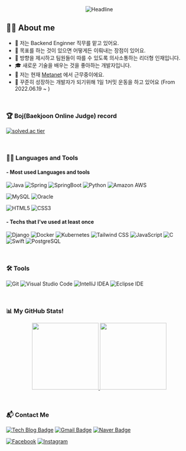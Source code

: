  
<!-- ![header](https://capsule-render.vercel.app/api?type=waving&color=gradient&customColorList=0,2,2,5,13&height=300&section=header&text=Hello%20World&fontSize=90) -->
<div align=center>
        <img src="https://readme-typing-svg.herokuapp.com?color=%236FDA44&size=32&center=true&vCenter=true&width=600&height=50&lines=Hi+there+I'm+Scott+Lee+%F0%9F%91%8B;Back-End+Engineer;Full-Stack+Developer;" alt="Headline" />
</div>

## :sassy_man:  About me
- 🌱 저는 Backend Enginner 직무를 맡고 있어요.
- 🎯 목표를 하는 것이 있으면 어떻게든 이뤄내는 장점이 있어요.
- 👯 방향을 제시하고 팀원들이 따를 수 있도록 의사소통하는 리더형 인재입니다.
- 🎓 새로운 기술을 배우는 것을 좋아하는 개발자입니다.
- 🔭 저는 현재 <a href="http://www.metanet.co.kr/">Metanet</a> 에서 근무중이에요.
- 📝 꾸준히 성장하는 개발자가 되기위해 1일 1커밋 운동을 하고 있어요 (From 2022.06.19 ~ )

<Br>

### 🏆 Boj(Baekjoon Online Judge) record
[![solved.ac tier](http://mazassumnida.wtf/api/generate_badge?boj=chelsea12345)](https://solved.ac/chelsea12345)

<Br>
 
### 👨‍💻 Languages and Tools
#### - Most used Languages and tools
![Java](https://img.shields.io/badge/Java-EEEEEE?style=for-the-badge&logo=java&logoColor=FF0000)
![Spring](https://img.shields.io/badge/Spring-6DB33F.svg?&style=for-the-badge&logo=Spring&logoColor=white)
![SpringBoot](https://img.shields.io/badge/SpringBoot-3AB02A?style=for-the-badge&logo=springboot&logoColor=white)
![Python](https://img.shields.io/badge/Python-3776AB.svg?&style=for-the-badge&logo=Python&logoColor=white)
![Amazon AWS](https://img.shields.io/badge/Amazon%20AWS-F80000.svg?&style=for-the-badge&logo=Amazon%20AWS&logoColor=white)
 
![MySQL](https://img.shields.io/badge/MySQL-4479A1.svg?&style=for-the-badge&logo=MySQL&logoColor=white)
![Oracle](https://img.shields.io/badge/Oracle-F80000.svg?&style=for-the-badge&logo=Oracle&logoColor=white)
 
![HTML5](https://img.shields.io/badge/HTML5-E34F26.svg?&style=for-the-badge&logo=HTML5&logoColor=white)
![CSS3](https://img.shields.io/badge/CSS3-1572B6.svg?&style=for-the-badge&logo=CSS3&logoColor=white)

#### - Techs that I've used at least once
![Django](https://img.shields.io/badge/Django-F7DF1E.svg?&style=for-the-badge&logo=Django&logoColor=white)
![Docker](https://img.shields.io/badge/Docker-F7DF1E.svg?&style=for-the-badge&logo=Docker&logoColor=white)
![Kubernetes](https://img.shields.io/badge/Kubernetes-F7DF1E.svg?&style=for-the-badge&logo=Kubernetes&logoColor=white)
![Tailwind CSS](https://img.shields.io/badge/Tailwind%20CSS-F7DF1E.svg?&style=for-the-badge&logo=Tailwind%20CSS&logoColor=white)
![JavaScript](https://img.shields.io/badge/JavaScript-F7DF1E.svg?&style=for-the-badge&logo=JavaScript&logoColor=white)
![C](https://img.shields.io/badge/C-F7DF1E.svg?&style=for-the-badge&logo=C&logoColor=white)
![Swift](https://img.shields.io/badge/Swift-F7DF1E.svg?&style=for-the-badge&logo=Swift&logoColor=white)
![PostgreSQL](https://img.shields.io/badge/PostgreSQL-F7DF1E.svg?&style=for-the-badge&logo=PostgreSQL&logoColor=white)



<Br>
 
### 🛠️ Tools
![Git](https://img.shields.io/badge/Git-F05032.svg?&style=for-the-badge&logo=Git&logoColor=white)
![Visual Studio Code](https://img.shields.io/badge/Visual%20Studio%20Code-007ACC.svg?&style=for-the-badge&logo=Visual%20Studio%20Code&logoColor=white)
![IntelliJ IDEA](https://img.shields.io/badge/IntelliJ%20IDEA-2C271F.svg?&style=for-the-badge&logo=IntelliJ%20IDEA&logoColor=white)
![Eclipse IDE](https://img.shields.io/badge/Eclipse%20IDE-2C2255.svg?&style=for-the-badge&logo=Eclipse%20IDE&logoColor=white)
 
<Br> 

### 📊 My GitHub Stats!
<p align="center">
<a href="https://github.com/leesh125">
  <img height="180em" src="https://github-readme-stats-eight-theta.vercel.app/api?username=leesh125&show_icons=true&theme=algolia&include_all_commits=true&count_private=true"/>
  <img height="180em" src="https://github-readme-stats-eight-theta.vercel.app/api/top-langs/?username=leesh125&layout=compact&langs_count=8&theme=algolia"/>
</a>
</p>

<Br>

### :mailbox_with_mail: Contact Me
[![Tech Blog Badge](http://img.shields.io/badge/-Tech%20blog-black?style=flat-square&logo=github&link=https://healthdevelop.tistory.com/)](https://healthdevelop.tistory.com/)
[![Gmail Badge](https://img.shields.io/badge/Gmail-d14836?style=flat-square&logo=Gmail&logoColor=white&link=mailto:gerrard0125@gmail.com)](mailto:gerrard0125@gmail.com)
[![Naver Badge](https://img.shields.io/badge/Naver-03C75A?style=flat-square&logo=Naver&logoColor=white&link=mailto:chelsea12345@naver.com)](mailto:chelsea12345@naver.com)

<a href="https://www.facebook.com/leesh0125" target="_blank"><img src="https://img.shields.io/badge/Facebook-%231877F2.svg?&style=flat-square&logo=facebook&logoColor=white" alt="Facebook"></a>
<a href="https://www.instagram.com/leesh125" target="_blank"><img src="https://img.shields.io/badge/Instagram-%23E4405F.svg?&style=flat-square&logo=instagram&logoColor=white" alt="Instagram"></a>

